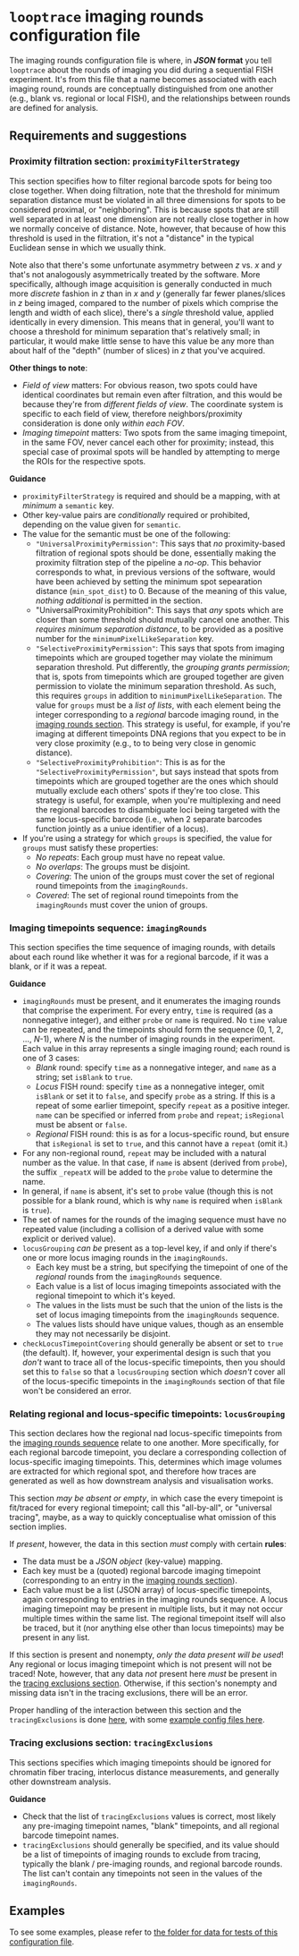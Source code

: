 # `looptrace` imaging rounds configuration file
The imaging rounds configuration file is where, in ___JSON_ format__ you tell `looptrace` about the rounds of imaging you did during a sequential FISH experiment.
It's from this file that a name becomes associated with each imaging round, rounds are conceptually distinguished from one another (e.g., blank vs. regional or local FISH), and the relationships between rounds are defined for analysis.

## Requirements and suggestions

### Proximity filtration section: `proximityFilterStrategy`
This section specifies how to filter regional barcode spots for being too close together. 
When doing filtration, note that the threshold for minimum separation distance must be violated in all three dimensions for spots to be considered proximal, or "neighboring". 
This is because spots that are still well separated in at least one dimension are not really close together in how we normally conceive of distance. 
Note, however, that because of how this threshold is used in the filtration, it's not a "distance" in the typical Euclidean sense in which we usually think.

Note also that there's some unfortunate asymmetry between $z$ vs. $x$ and $y$ that's not analogously asymmetrically treated by the software. 
More specifically, although image acquisition is generally conducted in much more _discrete_ fashion in $z$ than in $x$ and $y$ (generally far fewer planes/slices in $z$ being imaged, compared to the number of pixels which comprise the length and width of each slice), there's a _single_ threshold value, applied identically in every dimension. This means that in general, you'll want to choose a threshold for minimum separation that's relatively small; in particular, it would make little sense to have this value be any more than about half of the "depth" (number of slices) in $z$ that you've acquired.

__Other things to note__:
* _Field of view_ matters: For obvious reason, two spots could have identical coordinates but remain even after filtration, and this would be because they're from _different fields of view_. The coordinate system is specific to each field of view, therefore neighbors/proximity consideration is done only _within each FOV_.
* _Imaging timepoint_ matters: Two spots from the same imaging timepoint, in the same FOV, never cancel each other for proximity; instead, this special case of proximal spots will be handled by attempting to merge the ROIs for the respective spots.

__Guidance__
* `proximityFilterStrategy` is required and should be a mapping, with at _minimum_ a `semantic` key.
* Other key-value pairs are _conditionally_ required or prohibited, depending on the value given for `semantic`.
* The value for the semantic must be one of the following:
    * `"UniversalProximityPermission"`: This says that _no_ proximity-based filtration of regional spots should be done, essentially making the proximity filtration step of the pipeline a _no-op_. This behavior corresponds to what, in previous versions of the software, would have been achieved by setting the minimum spot sepearation distance (`min_spot_dist`) to 0. Because of the meaning of this value, _nothing additional_ is permitted in the section.
    * "UniversalProximityProhibition": This says that _any_ spots which are closer than some threshold should mutually cancel one another. This _requires minimum separation distance_, to be provided as a positive number for the `minimumPixelLikeSeparation` key.
    * `"SelectiveProximityPermission"`: This says that spots from imaging timepoints which are grouped together may violate the minimum separation threshold. Put differently, the _grouping grants permission_; that is, spots from timepoints which are grouped together are given permission to violate the minimum separation threshold. As such, this requires `groups` in addition to `minimumPixelLikeSeparation`. The value for `groups` must be a _list of lists_, with each element being the integer corresponding to a _regional_ barcode imaging round, in the [imaging rounds section](#imaging-rounds). This strategy is useful, for example, if you're imaging at different timepoints DNA regions that you expect to be in very close proximity (e.g., to to being very close in genomic distance).
    * `"SelectiveProximityProhibition"`: This is as for the `"SelectiveProximityPermission"`, but says instead that spots from timepoints which are grouped together are the ones which should mutually exclude each others' spots if they're too close. This strategy is useful, for example, when you're multiplexing and need the regional barcodes to disambiguate loci being targeted with the same locus-specific barcode (i.e., when 2 separate barcodes function jointly as a uniue identifier of a locus).
* If you're using a strategy for which `groups` is specified, the value for `groups` must satisfy these properties:
    * _No repeats_: Each group must have no repeat value.
    * _No overlaps_: The groups must be disjoint.
    * _Covering_: The union of the groups must cover the set of regional round timepoints from the `imagingRounds`.
    * _Covered_: The set of regional round timepoints from the `imagingRounds` must cover the union of groups.

<a href="imaging-rounds"></a>
### Imaging timepoints sequence: `imagingRounds`
This section specifies the time sequence of imaging rounds, with details about each round like whether it was for a regional barcode, if it was a blank, or if it was a repeat.

__Guidance__
* `imagingRounds` must be present, and it enumerates the imaging rounds that comprise the experiment. 
For every entry, `time` is required (as a nonnegative integer), and either `probe` or `name` is required.
No `time` value can be repeated, and the timepoints should form the sequence (0, 1, 2, ..., *N*-1), where *N* is the number of imaging rounds in the experiment.
Each value in this array represents a single imaging round; each round is one of 3 cases:
    * _Blank_ round: specify `time` as a nonnegative integer, and `name` as a string; set `isBlank` to `true`.
    * _Locus_ FISH round: specify `time` as a nonnegative integer, omit `isBlank` or set it to `false`, and specify `probe` as a string. If this is a repeat of some earlier timepoint, specify `repeat` as a positive integer. `name` can be specified or inferred from `probe` and `repeat`; `isRegional` must be absent or `false`.
    * _Regional_ FISH round: this is as for a locus-specific round, but ensure that `isRegional` is set to `true`, and this cannot have a `repeat` (omit it.)
* For any non-regional round, `repeat` may be included with a natural number as the value. In that case, if `name` is absent (derived from `probe`), the suffix `_repeatX` will be added to the `probe` value to determine the name.
* In general, if `name` is absent, it's set to `probe` value (though this is not possible for a blank round, which is why `name` is required when `isBlank` is `true`).
* The set of names for the rounds of the imaging sequence must have no repeated value (including a collision of a derived value with some explicit or derived value).
* `locusGrouping` _can be_ present as a top-level key, if and only if there's one or more locus imaging rounds in the `imagingRounds`.
    * Each key must be a string, but specifying the timepoint of one of the _regional_ rounds from the `imagingRounds` sequence.
    * Each value is a list of locus imaging timepoints associated with the regional timepoint to which it's keyed.
    * The values in the lists must be such that the union of the lists is the set of locus imaging timepoints from the `imagingRounds` sequence.
    * The values lists should have unique values, though as an ensemble they may not necessarily be disjoint.
* `checkLocusTimepointCovering` should generally be absent or set to `true` (the default). 
If, however, your experimental design is such that you _don't_ want to trace all of the locus-specific timepoints, then you should set this to `false` so that a `locusGrouping` section which _doesn't_ cover all of the locus-specific timepoints in the `imagingRounds` section of that file won't be considered an error.

### Relating regional and locus-specific timepoints: `locusGrouping`
This section declares how the regional nad locus-specific timepoints from the [imaging rounds sequence](#imaging-rounds) relate to one another. More specifically, for each regional barcode timepoint, you declare a corresponding collection of locus-specific imaging timepoints. This, determines which image volumes are extracted for which regional spot, and therefore how traces are generated as well as how downstream analysis and visualisation works.

This section _may be absent or empty_, in which case the every timepoint is fit/traced for every regional timepoint; call this "all-by-all", or "universal tracing", maybe, as a way to quickly conceptualise what omission of this section implies.

If _present_, however, the data in this section _must_ comply with certain __rules__:
* The data must be a _JSON object_ (key-value) mapping.
* Each key must be a (quoted) regional barcode imaging timepoint (corresponding to an entry in the [imaging rounds section](#imaging-rounds)).
* Each value must be a list (JSON array) of locus-specific timepoints, again corresponding to entries in the imaging rounds sequence. A locus imaging timepoint may be present in multiple lists, but it may not occur multiple times within the same list. The regional timepoint itself will also be traced, but it (nor anything else other than locus timepoints) may be present in any list.

If this section is present and nonempty, _only the data present will be used_! Any regional or locus imaging timepoint which is not present will not be traced! Note, however, that any data _not_ present here _must_ be present in the [tracing exclusions section](#tracing-exclusions). Otherwise, if this section's nonempty and missing data isn't in the tracing exclusions, there will be an error.

Proper handling of the interaction between this section and the `tracingExclusions` is done [here](https://github.com/gerlichlab/looptrace/blob/ceed0103b3c68a999b1d975f3ac993d4fec81772/src/test/scala/TestImagingRoundsConfigurationExamplesParsability.scala#L106), with some [example config files here](../src/test/resources/TestImagingRoundsConfiguration/LocusGroupingValidation/).

<a href="tracing-exclusions"></a>
### Tracing exclusions section: `tracingExclusions`
This sections specifies which imaging timepoints should be ignored for chromatin fiber tracing, interlocus distance measurements, and generally other downstream analysis.

__Guidance__
* Check that the list of `tracingExclusions` values is correct, most likely any pre-imaging timepoint names, "blank" timepoints, and all regional barcode timepoint names.
* `tracingExclusions` should generally be specified, and its value should be a list of timepoints of imaging rounds to exclude from tracing, typically the blank / pre-imaging rounds, and regional barcode rounds. The list can't contain any timepoints not seen in the values of the `imagingRounds`.


## Examples
To see some examples, please refer to [the folder for data for tests of this configuration file](../src/test/resources/TestImagingRoundsConfiguration/).
